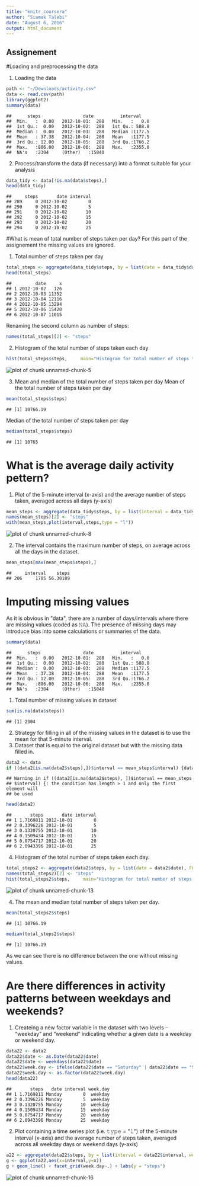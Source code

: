```yaml
---
title: "knitr_coursera"
author: "Siamak Talebi"
date: "August 6, 2016"
output: html_document
---
```


## Assignement
#Loading and preprocessing the data
1. Loading the data

```r
path <- "~/Downloads/activity.csv"
data <- read.csv(path)
library(ggplot2)
summary(data)
```

```
##      steps                date          interval     
##  Min.   :  0.00   2012-10-01:  288   Min.   :   0.0  
##  1st Qu.:  0.00   2012-10-02:  288   1st Qu.: 588.8  
##  Median :  0.00   2012-10-03:  288   Median :1177.5  
##  Mean   : 37.38   2012-10-04:  288   Mean   :1177.5  
##  3rd Qu.: 12.00   2012-10-05:  288   3rd Qu.:1766.2  
##  Max.   :806.00   2012-10-06:  288   Max.   :2355.0  
##  NA's   :2304     (Other)   :15840
```
2. Process/transform the data (if necessary) into a format suitable for your analysis

```r
data_tidy <- data[!is.na(data$steps),]
head(data_tidy)
```

```
##     steps       date interval
## 289     0 2012-10-02        0
## 290     0 2012-10-02        5
## 291     0 2012-10-02       10
## 292     0 2012-10-02       15
## 293     0 2012-10-02       20
## 294     0 2012-10-02       25
```
#What is mean of total number of steps taken per day?
For this part of the assignement the missing values are ignored.
1. Total number of steps taken per day

```r
total_steps <- aggregate(data_tidy$steps, by = list(date = data_tidy$date), FUN = sum)
head(total_steps)
```

```
##         date     x
## 1 2012-10-02   126
## 2 2012-10-03 11352
## 3 2012-10-04 12116
## 4 2012-10-05 13294
## 5 2012-10-06 15420
## 6 2012-10-07 11015
```

Renaming the second column as number of steps:

```r
names(total_steps)[2] <- "steps"
```

2. Histogram of the total number of steps taken each day

```r
hist(total_steps$steps,     main="Histogram for total number of steps taken each day",     xlab="Steps",     border="blue",     col="green",     las=1)
```

![plot of chunk unnamed-chunk-5](figure/unnamed-chunk-5-1.png)

3. Mean and median of the total number of steps taken per day
Mean of the total number of steps taken per day

```r
mean(total_steps$steps)
```

```
## [1] 10766.19
```

Median of the total number of steps taken per day

```r
median(total_steps$steps)
```

```
## [1] 10765
```

# What is the average daily activity pettern?
1. Plot of the 5-minute interval (x-axis) and the average number of steps taken, averaged across all days (y-axis)

```r
mean_steps <- aggregate(data_tidy$steps, by = list(interval = data_tidy$interval), FUN = mean)
names(mean_steps)[2] <- "steps"
with(mean_steps,plot(interval,steps,type = "l"))
```

![plot of chunk unnamed-chunk-8](figure/unnamed-chunk-8-1.png)

2. The interval contains the maximum number of steps, on average across all the days in the dataset.

```r
mean_steps[max(mean_steps$steps),]
```

```
##     interval    steps
## 206     1705 56.30189
```

# Imputing missing values
As it is obvious in "data", there are a number of days/intervals where there are missing values (coded as 𝙽𝙰). The presence of missing days may introduce bias into some calculations or summaries of the data.

```r
summary(data)
```

```
##      steps                date          interval     
##  Min.   :  0.00   2012-10-01:  288   Min.   :   0.0  
##  1st Qu.:  0.00   2012-10-02:  288   1st Qu.: 588.8  
##  Median :  0.00   2012-10-03:  288   Median :1177.5  
##  Mean   : 37.38   2012-10-04:  288   Mean   :1177.5  
##  3rd Qu.: 12.00   2012-10-05:  288   3rd Qu.:1766.2  
##  Max.   :806.00   2012-10-06:  288   Max.   :2355.0  
##  NA's   :2304     (Other)   :15840
```

1. Total number of missing values in dataset

```r
sum(is.na(data$steps))
```

```
## [1] 2304
```

2. Strategy for filling in all of the missing values in the dataset is to use the mean for that 5-minute interval.
3. Dataset that is equal to the original dataset but with the missing data filled in.

```r
data2 <- data
if ((data2[is.na(data2$steps),])$interval == mean_steps$interval) {data2[is.na(data2$steps),]$steps = mean_steps$steps}
```

```
## Warning in if ((data2[is.na(data2$steps), ])$interval == mean_steps
## $interval) {: the condition has length > 1 and only the first element will
## be used
```

```r
head(data2)
```

```
##       steps       date interval
## 1 1.7169811 2012-10-01        0
## 2 0.3396226 2012-10-01        5
## 3 0.1320755 2012-10-01       10
## 4 0.1509434 2012-10-01       15
## 5 0.0754717 2012-10-01       20
## 6 2.0943396 2012-10-01       25
```

4. Histogram of the total number of steps taken each day. 

```r
total_steps2 <- aggregate(data2$steps, by = list(date = data2$date), FUN = sum)
names(total_steps2)[2] <- "steps"
hist(total_steps2$steps,     main="Histogram for total number of steps taken each day",     xlab="Steps",     border="blue",     col="green",     las=1)
```

![plot of chunk unnamed-chunk-13](figure/unnamed-chunk-13-1.png)

4. The mean and median total number of steps taken per day.

```r
mean(total_steps2$steps)
```

```
## [1] 10766.19
```

```r
median(total_steps2$steps)
```

```
## [1] 10766.19
```

As we can see there is no difference between the one without missing values.

# Are there differences in activity patterns between weekdays and weekends?

1. Createing a new factor variable in the dataset with two levels – “weekday” and “weekend” indicating whether a given date is a weekday or weekend day.

```r
data22 <- data2
data22$date <- as.Date(data22$date)
data22$date <- weekdays(data22$date)
data22$week.day <- ifelse(data22$date == "Saturday" | data22$date == "Sunday","weekend","weekday")
data22$week.day <- as.factor(data22$week.day)
head(data22)
```

```
##       steps   date interval week.day
## 1 1.7169811 Monday        0  weekday
## 2 0.3396226 Monday        5  weekday
## 3 0.1320755 Monday       10  weekday
## 4 0.1509434 Monday       15  weekday
## 5 0.0754717 Monday       20  weekday
## 6 2.0943396 Monday       25  weekday
```

2. Plot containing a time series plot (i.e. 𝚝𝚢𝚙𝚎 = "𝚕") of the 5-minute interval (x-axis) and the average number of steps taken, averaged across all weekday days or weekend days (y-axis)

```r
a22 <- aggregate(data22$steps, by = list(interval = data22$interval, week.day = data22$week.day), FUN = mean)
g <- ggplot(a22,aes(x=interval,y=x))
g + geom_line() + facet_grid(week.day~.) + labs(y = "steps")
```

![plot of chunk unnamed-chunk-16](figure/unnamed-chunk-16-1.png)




